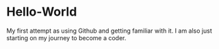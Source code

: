 # Hello-World
My first attempt as using Github and getting familiar with it.
I am also just starting on my journey to become a coder.
